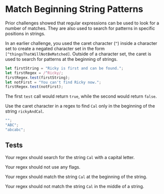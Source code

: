 # Match Beginning String Patterns

Prior challenges showed that regular expressions can be used to look for a number of matches. They are also used to search for patterns in specific positions in strings.

In an earlier challenge, you used the caret character (`^`) inside a character set to create a negated character set in the form `[^thingsThatWillNotBeMatched]`. Outside of a character set, the caret is used to search for patterns at the beginning of strings.

```javascript
let firstString = "Ricky is first and can be found.";
let firstRegex = /^Ricky/;
firstRegex.test(firstString);
let notFirst = "You can't find Ricky now.";
firstRegex.test(notFirst);
```

The first `test` call would return `true`, while the second would return `false`.

Use the caret character in a regex to find `Cal` only in the beginning of the string `rickyAndCal`.

```javascript
"";
"ABC";
"abcabc";
```

## Tests

Your regex should search for the string `Cal` with a capital letter.

Your regex should not use any flags.

Your regex should match the string `Cal` at the beginning of the string.

Your regex should not match the string `Cal` in the middle of a string.

